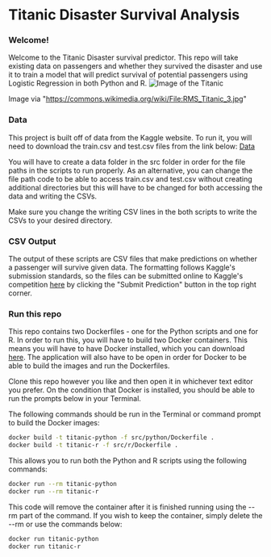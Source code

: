 # Titanic Disaster Survival Analysis

### Welcome!
Welcome to the Titanic Disaster survival predictor. This repo will take existing data on passengers and whether they survived the disaster and use it to train a model that will predict survival of potential passengers using Logistic Regression in both Python and R.
![Image of the Titanic](https://upload.wikimedia.org/wikipedia/commons/thumb/f/fd/RMS_Titanic_3.jpg/600px-RMS_Titanic_3.jpg)

Image via "https://commons.wikimedia.org/wiki/File:RMS_Titanic_3.jpg"

### Data
This project is built off of data from the Kaggle website. To run it, you will need to download the train.csv and test.csv files from the link below:
[Data](https://www.kaggle.com/competitions/titanic/data)

You will have to create a data folder in the src folder in order for the file paths in the scripts to run properly. As an alternative, you can change the file path code to be able to access train.csv and test.csv without creating additional directories but this will have to be changed for both accessing the data and writing the CSVs. 

Make sure you change the writing CSV lines in the both scripts to write the CSVs to your desired directory.

### CSV Output
The output of these scripts are CSV files that make predictions on whether a passenger will survive given data. The formatting follows Kaggle's submission standards, so the files can be submitted online to Kaggle's competition [here](https://www.kaggle.com/competitions/titanic/overview) by clicking the "Submit Prediction" button in the top right corner.

### Run this repo
This repo contains two Dockerfiles - one for the Python scripts and one for R. In order to run this, you will have to build two Docker containers. This means you will have to have Docker installed, which you can download [here](https://docs.docker.com/get-docker/). The application will also have to be open in order for Docker to be able to build the images and run the Dockerfiles.

Clone this repo however you like and then open it in whichever text editor you prefer. On the condition that Docker is installed, you should be able to run the prompts below in your Terminal. 

The following commands should be run in the Terminal or command prompt to build the Docker images:
```bash
docker build -t titanic-python -f src/python/Dockerfile .
docker build -t titanic-r -f src/r/Dockerfile .
```
This allows you to run both the Python and R scripts using the following commands:
```bash
docker run --rm titanic-python
docker run --rm titanic-r
```
This code will remove the container after it is finished running using the --rm part of the command. If you wish to keep the container, simply delete the --rm or use the commands below:
```bash
docker run titanic-python
docker run titanic-r
```